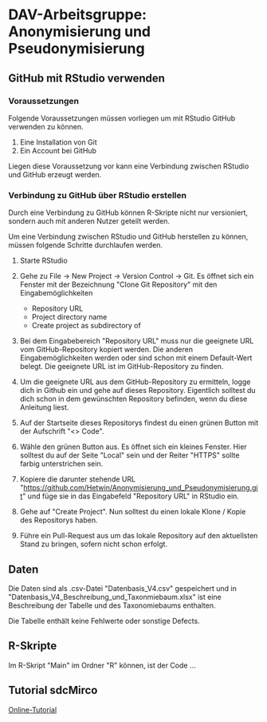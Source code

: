 # DAV-Arbeitsgruppe: Anonymisierung und Pseudonymisierung

## GitHub mit RStudio verwenden
### Voraussetzungen
Folgende Voraussetzungen müssen vorliegen um mit RStudio GitHub verwenden zu können. 

1. Eine Installation von Git
2. Ein Account bei GitHub

Liegen diese Voraussetzung vor kann eine Verbindung zwischen RStudio und GitHub erzeugt werden.

###  Verbindung zu GitHub über RStudio erstellen
Durch eine Verbindung zu GitHub können R-Skripte nicht nur versioniert, sondern auch mit anderen Nutzer geteilt werden.

Um eine Verbindung zwischen RStudio und GitHub herstellen zu können, müssen folgende Schritte durchlaufen werden. 

1. Starte RStudio
2. Gehe zu File -> New Project -> Version Control -> Git. Es öffnet sich ein Fenster mit der Bezeichnung "Clone Git Repository" mit den Eingabemöglichkeiten 

    - Repository URL
    - Project directory name
    - Create project as subdirectory of

3. Bei dem Eingabebereich "Repository URL" muss nur die geeignete URL vom GitHub-Repository kopiert werden. Die anderen Eingabemöglichkeiten werden oder sind schon mit einem Default-Wert belegt. Die geeignete URL ist im GitHub-Repository zu finden.
4. Um die geeignete URL aus dem GitHub-Repository zu ermitteln, logge dich in Github ein und gehe auf dieses Repository. Eigentlich solltest du dich schon in dem gewünschten Repository befinden, wenn du diese Anleitung liest.
5. Auf der Startseite dieses Repositorys findest du einen grünen Button mit der Aufschrift "<> Code". 
6. Wähle den grünen Button aus. Es öffnet sich ein kleines Fenster. Hier solltest du auf der Seite "Local" sein und der Reiter "HTTPS" sollte farbig unterstrichen sein. 
7. Kopiere die darunter stehende URL "https://github.com/Hetwin/Anonymisierung_und_Pseudonymisierung.git" und füge sie in das Eingabefeld "Repository URL" in RStudio ein.
8. Gehe auf "Create Project". Nun solltest du einen lokale Klone / Kopie des Repositorys haben.
9. Führe ein Pull-Request aus um das lokale Repository auf den aktuellsten Stand zu bringen, sofern nicht schon erfolgt.

## Daten
Die Daten sind als .csv-Datei "Datenbasis_V4.csv" gespeichert und in "Datenbasis_V4_Beschreibung_und_Taxonmiebaum.xlsx" ist eine Beschreibung der Tabelle und des Taxonomiebaums enthalten. 

Die Tabelle enthält keine Fehlwerte oder sonstige Defects.

## R-Skripte
Im R-Skript "Main" im Ordner "R" können, ist der Code ...

## Tutorial sdcMirco
[Online-Tutorial](https://sdcpractice.readthedocs.io/en/latest/sdcMicro.html)

